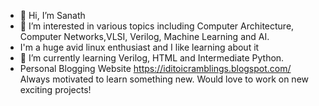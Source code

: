 - 👋 Hi, I’m Sanath
- 👀 I’m interested in various topics including Computer Architecture, Computer Networks,VLSI, Verilog, Machine Learning and AI.
-    I'm a huge avid linux enthusiast and I like learning about it
- 🌱 I’m currently learning Verilog, HTML and Intermediate Python.
- Personal Blogging Website https://iditoicramblings.blogspot.com/
Always motivated to learn something new. Would love to work on new exciting projects! 
<!---
wackyboi/wackyboi is a ✨ special ✨ repository because its `README.md` (this file) appears on your GitHub profile.
You can click the Preview link to take a look at your changes.
--->
